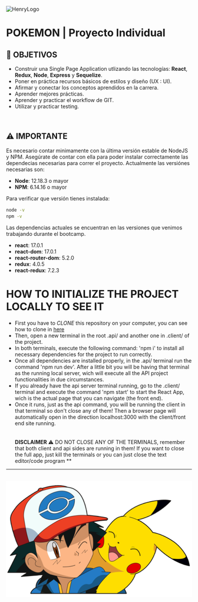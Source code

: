 ![HenryLogo](https://d31uz8lwfmyn8g.cloudfront.net/Assets/logo-henry-white-lg.png)

# **POKEMON** | Proyecto Individual

## **📌 OBJETIVOS**

-  Construir una Single Page Application utlizando las tecnologías: **React**, **Redux**, **Node**, **Express** y **Sequelize**.
-  Poner en práctica recursos básicos de estilos y diseño (UX : UI).
-  Afirmar y conectar los conceptos aprendidos en la carrera.
-  Aprender mejores prácticas.
-  Aprender y practicar el workflow de GIT.
-  Utilizar y practicar testing.

<br />


## **⚠️ IMPORTANTE**

Es necesario contar minimamente con la última versión estable de NodeJS y NPM. Asegúrate de contar con ella para poder instalar correctamente las dependecias necesarias para correr el proyecto. Actualmente las versiónes necesarias son:

-  **Node**: 12.18.3 o mayor
-  **NPM**: 6.14.16 o mayor

Para verificar que versión tienes instalada:

```bash
node -v
npm -v
```
 Las dependencias actuales se encuentran en las versiones que venimos trabajando durante el bootcamp.

-  **react**: 17.0.1
-  **react-dom**: 17.0.1
-  **react-router-dom**: 5.2.0
-  **redux**: 4.0.5
-  **react-redux**: 7.2.3

# **HOW TO INITIALIZE THE PROJECT LOCALLY TO SEE IT**
   
   - First you have to *CLONE* this repository on your computer, you can see how to clone in [here](https://docs.github.com/en/repositories/creating-and-managing-repositories/cloning-a-repository)
    <br/>
   - Then, open a new terminal in the root .api/ and another one in .client/ of the project.
    <br/>
   - In both terminals, execute the following command: 'npm i' to install all necessary dependencies for the project to run correctly.
    <br/>
  - Once all dependencies are installed properly, in the .api/ terminal run the command 'npm run dev'. After a little bit you will be having that terminal as the running local server, wich will execute all the API project functionalities in due circumstances.
      <br/>
  - If you already have the api server terminal running, go to the .client/ terminal and execute the command 'npm start' to start the React App, wich is the actual page that you can navigate (the front end).
      <br/>
  - Once it runs, just as the api command, you will be running the client in that terminal so don't close any of them! Then a browser page will automatically open in the direction localhost:3000 with the client/front end site running.
      <br/>
          <br/>
              <br/>
   **DISCLAIMER** ⚠ DO NOT CLOSE ANY OF THE TERMINALS, remember that both client and api sides are running in them! If you want to close the full app, just kill the terminals or you can just close the text editor/code program **
---

<br />

<img src="./pokemon.png" alt="" />
